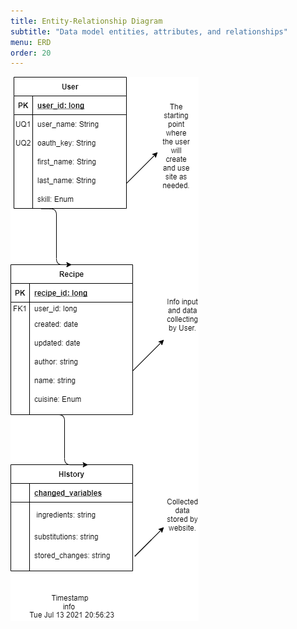 ```yaml
---
title: Entity-Relationship Diagram
subtitle: "Data model entities, attributes, and relationships"
menu: ERD
order: 20
---
```


[![entity-relationship-diagram](img/erd.png)](pdf/erd.pdf)

